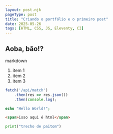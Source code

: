 ```yaml
---
layout: post.njk
pageType: post
title: "Criando o portfólio e o primeiro post"
date: 2025-05-26
tags: [HTML, CSS, JS, Eleventy, CI]
---
```

 

## **Aoba, bão!?**
markdown 
1. item 1 
2. item 2
3. item 3

~~~javascript
fetch('/api/match')
    .then(res => res.json())
    .then(console.log);
~~~

~~~php
echo "Hello World!";
~~~

~~~html
<span>isso aqui é html</span>
~~~

~~~python
print("trecho de paitom")
~~~